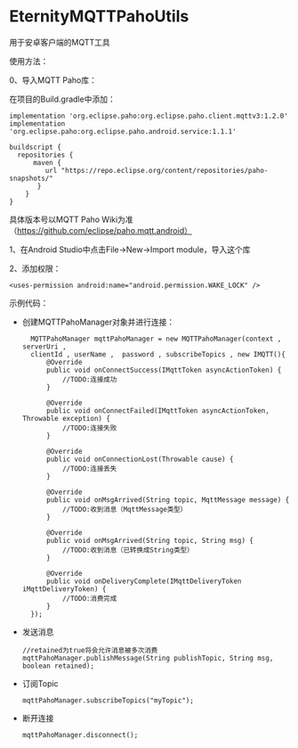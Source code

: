# EternityMQTTPahoUtils
用于安卓客户端的MQTT工具

使用方法：

0、导入MQTT Paho库：

  在项目的Build.gradle中添加：
  
    implementation 'org.eclipse.paho:org.eclipse.paho.client.mqttv3:1.2.0'
    implementation 'org.eclipse.paho:org.eclipse.paho.android.service:1.1.1'
  
    buildscript {
      repositories {
          maven {
             url "https://repo.eclipse.org/content/repositories/paho-snapshots/"
           }
        }
    }
 
  具体版本号以MQTT Paho Wiki为准（https://github.com/eclipse/paho.mqtt.android）
  
1、在Android Studio中点击File->New->Import module，导入这个库

2、添加权限：

    <uses-permission android:name="android.permission.WAKE_LOCK" />

示例代码：
* 创建MQTTPahoManager对象并进行连接：

        MQTTPahoManager mqttPahoManager = new MQTTPahoManager(context , serverUri ,
        clientId , userName ,  password , subscribeTopics , new IMQTT(){
            @Override
            public void onConnectSuccess(IMqttToken asyncActionToken) {
                //TODO:连接成功
            }

            @Override
            public void onConnectFailed(IMqttToken asyncActionToken, Throwable exception) {
                //TODO:连接失败
            }

            @Override
            public void onConnectionLost(Throwable cause) {
                //TODO:连接丢失
            }

            @Override
            public void onMsgArrived(String topic, MqttMessage message) {
                //TODO:收到消息（MqttMessage类型）
            }

            @Override
            public void onMsgArrived(String topic, String msg) {
                //TODO:收到消息（已转换成String类型）
            }

            @Override
            public void onDeliveryComplete(IMqttDeliveryToken iMqttDeliveryToken) {
                //TODO:消费完成
            }
        });
        
* 发送消息

      //retained为true将会允许消息被多次消费
      mqttPahoManager.publishMessage(String publishTopic, String msg, boolean retained);
      
* 订阅Topic

      mqttPahoManager.subscribeTopics("myTopic");
      
* 断开连接

      mqttPahoManager.disconnect();
